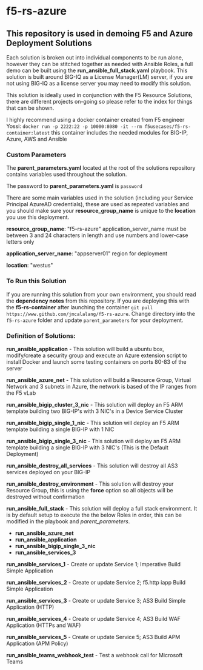 # f5-rs-azure

## This repository is used in demoing F5 and Azure Deployment Solutions

Each solution is broken out into individual components to be run alone, however they can be stitched together as needed with Ansible Roles, a full demo can be built using the **run_ansible_full_stack.yaml** playbook. This solution is built around BIG-IQ as a License Manager(LM) server, if you are not using BIG-IQ as a license server you may need to modify this solution.


This solution is ideally used in conjunction with the F5 Resource Solutions, there are different projects on-going so please refer to the index for things that can be shown.

I highly recommend using a docker container created from F5 engineer Yossi: `docker run -p 2222:22 -p 10000:8080 -it --rm f5usecases/f5-rs-container:latest` this container includes the needed modules for BIG-IP, Azure, AWS and Ansible

### Custom Parameters

The **parent_parameters.yaml** located at the root of the solutions repository contains variables used throughout the solution.

The password to **parent_parameters.yaml** is `password`

There are some main variables used in the solution (including your Service Principal AzureAD credentials), these are used as repeated variables and you should make sure your **resource_group_name** is unique to the **location** you use this deployment.

**resource_group_name**: "f5-rs-azure"
application_server_name must be between 3 and 24 characters in length and use numbers and lower-case letters only

**application_server_name**: "appserver01"
region for deployment

**location**: "westus"

### To Run this Solution

If you are running this solution from your own environment, you should read the **dependency notes** from this repository. If you are deploying this with the **f5-rs-container** after launching the container `git pull https://www.github.com/jmcalalang/f5-rs-azure`. Change directory into the `f5-rs-azure` folder and update `parent_parameters` for your deployment.

### Definition of Solutions:

**run_ansible_application** - This solution will build a ubuntu box, modify/create a security group and execute an Azure extension script to install Docker and launch some testing containers on ports 80-83 of the server

**run_ansible_azure_net** - This solution will build a Resource Group, Virtual Network and 3 subnets in Azure, the network is based of the IP ranges from the F5 vLab

**run_ansible_bigip_cluster_3_nic** - This solution will deploy an F5 ARM template building two BIG-IP's with 3 NIC's in a Device Service Cluster

**run_ansible_bigip_single_1_nic** - This solution will deploy an F5 ARM template building a single BIG-IP with 1 NIC

**run_ansible_bigip_single_3_nic** - This solution will deploy an F5 ARM template building a single BIG-IP with 3 NIC's (This is the Default Deployment)

**run_ansible_destroy_all_services** - This solution will destroy all AS3 services deployed on your BIG-IP

**run_ansible_destroy_environment** - This solution will destroy your Resource Group, this is using the **force** option so all objects will be destroyed without confirmation

**run_ansible_full_stack** - This solution will deploy a full stack environment. It is by default setup to execute the the below Roles in order, this can be modified in the playbook and *parent_parameters*.
 - **run_ansible_azure_net**
 - **run_ansible_application**
 - **run_ansible_bigip_single_3_nic**
 - **run_ansible_services_3**

**run_ansible_services_1** - Create or update Service 1; Imperative Build Simple Application

**run_ansible_services_2** - Create or update Service 2; f5.http iapp Build Simple Application

**run_ansible_services_3** - Create or update Service 3; AS3 Build Simple Application (HTTP)

**run_ansible_services_4** - Create or update Service 4; AS3 Build WAF Application (HTTPs and WAF)

**run_ansible_services_5** - Create or update Service 5; AS3 Build APM Application (APM Policy)

**run_ansible_teams_webhook_test** - Test a webhook call for Microsoft Teams
